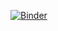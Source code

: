 [![Binder](https://mybinder.org/badge_logo.svg)](https://mybinder.org/v2/gh/dmuis/jupyterexercise/tree/main/)
